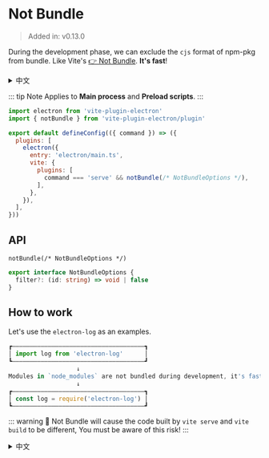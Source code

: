 # Not Bundle

> Added in: v0.13.0

During the development phase, we can exclude the `cjs` format of npm-pkg from bundle. Like Vite's [👉 Not Bundle](https://vitejs.dev/guide/why.html#why-not-bundle-with-esbuild). **It's fast**!

<details>
  <summary>中文</summary>
  <p>在开发阶段，我们可以排除 <code>cjs</code> 格式 npm 包的构建。就像 Vite 的 <a target="_blank" href="https://vitejs.dev/guide/why.html#why-not-bundle-with-esbuild">👉 Not Bundle</a>. <strong>它非常快</strong>！</p>
</details>

::: tip Note
Applies to **Main process** and **Preload scripts**.
:::

```js
import electron from 'vite-plugin-electron'
import { notBundle } from 'vite-plugin-electron/plugin'

export default defineConfig(({ command }) => ({
  plugins: [
    electron({
      entry: 'electron/main.ts',
      vite: {
        plugins: [
          command === 'serve' && notBundle(/* NotBundleOptions */),
        ],
      },
    }),
  ],
}))
```

## API

`notBundle(/* NotBundleOptions */)`

```ts
export interface NotBundleOptions {
  filter?: (id: string) => void | false
}
```

## How to work

Let's use the `electron-log` as an examples.

```js
┏—————————————————————————————————————┓
│ import log from 'electron-log'      │
┗—————————————————————————————————————┛
                   ↓
Modules in `node_modules` are not bundled during development, it's fast!
                   ↓
┏—————————————————————————————————————┓
│ const log = require('electron-log') │
┗—————————————————————————————————————┛
```

::: warning 🚧
Not Bundle will cause the code built by `vite serve` and `vite build` to be different, You must be aware of this risk!
:::

<details>
  <summary>中文</summary>
  <p>🚧 Not Bundle 会导致 <code>vite serve</code> 与 <code>vite builde</code> 构建的代码不一致，你要知道这个风险！</p>
</details>

